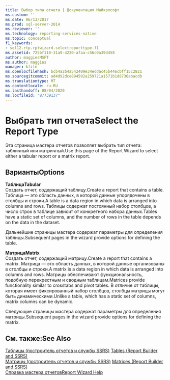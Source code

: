 ```yaml
---
title: Выбор типа отчета | Документация Майкрософт
ms.custom: ''
ms.date: 06/13/2017
ms.prod: sql-server-2014
ms.reviewer: ''
ms.technology: reporting-services-native
ms.topic: conceptual
f1_keywords:
- sql12.rtp.rptwizard.selectreporttype.f1
ms.assetid: 725bf110-31a9-4220-afaa-c56c0a39d458
author: maggiesMSFT
ms.author: maggies
manager: kfile
ms.openlocfilehash: bcb4a2b4a542409e34eddac45b446cbff15c2821
ms.sourcegitcommit: ad4d92dce894592a259721a1571b1d8736abacdb
ms.translationtype: MT
ms.contentlocale: ru-RU
ms.lasthandoff: 08/04/2020
ms.locfileid: "87739137"
---
```

# <a name="select-the-report-type"></a><span data-ttu-id="40811-102">Выбрать тип отчета</span><span class="sxs-lookup"><span data-stu-id="40811-102">Select the Report Type</span></span>
  <span data-ttu-id="40811-103">Эта страница мастера отчетов позволяет выбрать тип отчета: табличный или матричный.</span><span class="sxs-lookup"><span data-stu-id="40811-103">Use this page of the Report Wizard to select either a tabular report or a matrix report.</span></span>  
  
## <a name="options"></a><span data-ttu-id="40811-104">Варианты</span><span class="sxs-lookup"><span data-stu-id="40811-104">Options</span></span>  
 <span data-ttu-id="40811-105">**Таблица**</span><span class="sxs-lookup"><span data-stu-id="40811-105">**Tabular**</span></span>  
 <span data-ttu-id="40811-106">Создать отчет, содержащий таблицу.</span><span class="sxs-lookup"><span data-stu-id="40811-106">Create a report that contains a table.</span></span> <span data-ttu-id="40811-107">Таблица — это область данных, в которой данные упорядочены в столбцы и строки.</span><span class="sxs-lookup"><span data-stu-id="40811-107">A table is a data region in which data is arranged into columns and rows.</span></span> <span data-ttu-id="40811-108">Таблицы содержат постоянный набор столбцов, а число строк в таблице зависит от конкретного набора данных.</span><span class="sxs-lookup"><span data-stu-id="40811-108">Tables have a static set of columns, and the number of rows in the table depends on the data in the dataset.</span></span>  
  
 <span data-ttu-id="40811-109">Дальнейшие страницы мастера содержат параметры для определения таблицы.</span><span class="sxs-lookup"><span data-stu-id="40811-109">Subsequent pages in the wizard provide options for defining the table.</span></span>  
  
 <span data-ttu-id="40811-110">**Матрица**</span><span class="sxs-lookup"><span data-stu-id="40811-110">**Matrix**</span></span>  
 <span data-ttu-id="40811-111">Создать отчет, содержащий матрицу.</span><span class="sxs-lookup"><span data-stu-id="40811-111">Create a report that contains a matrix.</span></span> <span data-ttu-id="40811-112">Матрица — это область данных, в которой данные организованы в столбцы и строки.</span><span class="sxs-lookup"><span data-stu-id="40811-112">A matrix is a data region in which data is arranged into columns and rows.</span></span> <span data-ttu-id="40811-113">Матрицы обеспечивают функциональность, подобную перекрестным и сводным таблицам.</span><span class="sxs-lookup"><span data-stu-id="40811-113">Matrices provide functionality similar to crosstabs and pivot tables.</span></span> <span data-ttu-id="40811-114">В отличие от таблицы, которая имеет фиксированный набор столбцов, столбцы матрицы могут быть динамическими.</span><span class="sxs-lookup"><span data-stu-id="40811-114">Unlike a table, which has a static set of columns, matrix columns can be dynamic.</span></span>  
  
 <span data-ttu-id="40811-115">Следующие страницы мастера содержат параметры для определения матрицы.</span><span class="sxs-lookup"><span data-stu-id="40811-115">Subsequent pages in the wizard provide options for defining the matrix.</span></span>  
  
## <a name="see-also"></a><span data-ttu-id="40811-116">См. также:</span><span class="sxs-lookup"><span data-stu-id="40811-116">See Also</span></span>  
 <span data-ttu-id="40811-117">[Таблицы &#40;построитель отчетов и службы SSRS&#41;](report-design/tables-report-builder-and-ssrs.md) </span><span class="sxs-lookup"><span data-stu-id="40811-117">[Tables &#40;Report Builder  and SSRS&#41;](report-design/tables-report-builder-and-ssrs.md) </span></span>  
 <span data-ttu-id="40811-118">[Матрицы &#40;построитель отчетов и службы SSRS&#41;](report-design/create-a-matrix-report-builder-and-ssrs.md) </span><span class="sxs-lookup"><span data-stu-id="40811-118">[Matrices &#40;Report Builder and SSRS&#41;](report-design/create-a-matrix-report-builder-and-ssrs.md) </span></span>  
 [<span data-ttu-id="40811-119">Справка мастера отчетов</span><span class="sxs-lookup"><span data-stu-id="40811-119">Report Wizard Help</span></span>](../../2014/reporting-services/report-wizard-help.md)  
  
  
